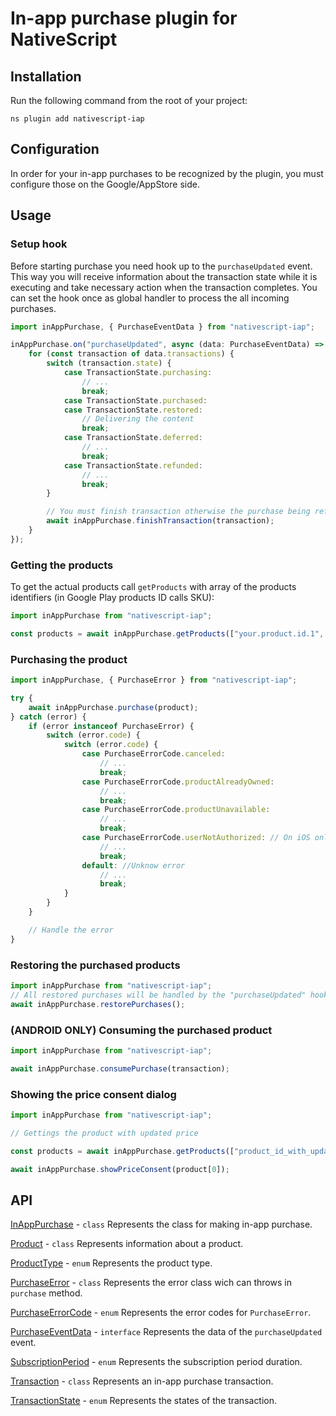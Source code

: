 # In-app purchase plugin for NativeScript

## Installation
Run the following command from the root of your project:

```
ns plugin add nativescript-iap
```

## Configuration
In order for your in-app purchases to be recognized by the plugin, you must configure those on the Google/AppStore side.

## Usage

### Setup hook

Before starting purchase you need hook up to the `purchaseUpdated` event. This way you will receive information about the transaction state while it is executing and take necessary action when the transaction completes. You can set the hook once as global handler to process the all incoming purchases.

```typescript
import inAppPurchase, { PurchaseEventData } from "nativescript-iap";

inAppPurchase.on("purchaseUpdated", async (data: PurchaseEventData) => {
    for (const transaction of data.transactions) {
        switch (transaction.state) {
            case TransactionState.purchasing:
                // ...
                break;
            case TransactionState.purchased:
            case TransactionState.restored:
                // Delivering the content
                break;
            case TransactionState.deferred:
                // ...
                break;
            case TransactionState.refunded:
                // ...
                break;
        }

        // You must finish transaction otherwise the purchase being refunded
        await inAppPurchase.finishTransaction(transaction);
    }
});
```

### Getting the products

To get the actual products call `getProducts` with array of the products identifiers (in Google Play products ID calls SKU):

```typescript
import inAppPurchase from "nativescript-iap";

const products = await inAppPurchase.getProducts(["your.product.id.1", "your.product.id.2"]);
```

### Purchasing the product

```typescript
import inAppPurchase, { PurchaseError } from "nativescript-iap";

try {
    await inAppPurchase.purchase(product);
} catch (error) {
    if (error instanceof PurchaseError) {
        switch (error.code) {
            switch (error.code) {
                case PurchaseErrorCode.canceled:
                    // ...
                    break;
                case PurchaseErrorCode.productAlreadyOwned:
                    // ...
                    break;
                case PurchaseErrorCode.productUnavailable:
                    // ...
                    break;
                case PurchaseErrorCode.userNotAuthorized: // On iOS only
                    // ...
                    break;
                default: //Unknow error
                    // ...
                    break;
            }
        }
    }

    // Handle the error
}
```

### Restoring the purchased products

```typescript
import inAppPurchase from "nativescript-iap";
// All restored purchases will be handled by the "purchaseUpdated" hook.
await inAppPurchase.restorePurchases();
```

### (ANDROID ONLY) Consuming the purchased product

```typescript
import inAppPurchase from "nativescript-iap";

await inAppPurchase.consumePurchase(transaction);
```

### Showing the price consent dialog

```typescript
import inAppPurchase from "nativescript-iap";

// Gettings the product with updated price

const products = await inAppPurchase.getProducts(["product_id_with_updated_price"]);

await inAppPurchase.showPriceConsent(product[0]);
```

## API
[InAppPurchase](docs/InAppPurchase.md) - `class` Represents the class for making in-app purchase.

[Product](docs/Product.md) - `class` Represents information about a product.

[ProductType](docs/ProductType.md) - `enum` Represents the product type.

[PurchaseError](docs/PurchaseError.md) - `class` Represents the error class wich can throws in `purchase` method.  

[PurchaseErrorCode](docs/PurchaseErrorCode.md) - `enum` Represents the error codes for `PurchaseError`.

[PurchaseEventData](docs/PurchaseEventData.md) - `interface` Represents the data of the `purchaseUpdated` event.  

[SubscriptionPeriod](docs/SubscriptionPeriod.md) - `enum` Represents the subscription period duration.

[Transaction](docs/Transaction.md) - `class` Represents an in-app purchase transaction.

[TransactionState](docs/TransactionState.md) - `enum` Represents the states of the transaction.